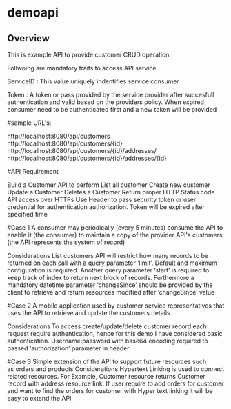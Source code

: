 # demoapi


## Overview
This is example  API to   provide customer CRUD  operation.

Follwoing are mandatory traits to access API service



ServiceID  : This  value uniquely indentifies   service consumer

Token : A token or pass   provided by the service provider after succesfull authentication  and valid   based on the providers policy. When expired  consumer need to be authenticated  first  and  a new token will be provided

#sample URL's:

http://localhost:8080/api/customers
http://localhost:8080/api/customers/{id}
http://localhost:8080/api/customers/{id}/addresses/
http://localhost:8080/api/customers/{id}/addresses/{id}

#API Requirement

Build a Customer API to perform
	List all customer
	Create new customer
	Update a Customer
	Deletes a Customer
Return proper HTTP Status code
API access over HTTPs
Use Header to pass security token or user credential for authentication authorization.
Token will be expired after specified time


#Case 1
A consumer may periodically (every 5 minutes) consume the API to enable it (the consumer) to maintain a copy of the provider API's customers (the API represents the system of record)

Considerations
List customers API will restrict how many records to be returned on each call with a query parameter ‘limit’. Default and maximum configuration is required. 
Another query parameter ‘start’ is required to keep track of index to return next block of records.
Furthermore a mandatory datetime parameter ‘changeSince’ should be provided by the client to retrieve and return resources modified after ‘changeSince’ value


#Case 2
A mobile application used by customer service representatives that uses the API to retrieve and update the customers details

Considerations
To access create/update/delete customer record each request require authentication, hence for this demo I have considered basic authentication. Username:password with base64 encoding required to passed ‘authorization’ parameter in header  

#Case 3
Simple extension of the API to support future resources such as orders and products
Considerations
Hypertext Linking is used to connect related resources. For Example,
Customer resource returns Customer record with address resource link. If user require to add orders for customer and want to find the orders for customer with Hyper text linking  it will be easy to extend the API.



